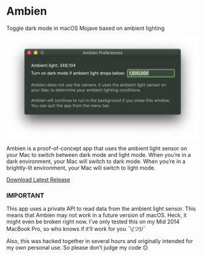 # Ambien
Toggle dark mode in macOS Mojave based on ambient lighting

![Screenshot of Ambien](https://raw.githubusercontent.com/neilsardesai/Ambien/master/Screenshot.png)

Ambien is a proof-of-concept app that uses the ambient light sensor on your Mac to switch between dark mode and light mode. When you’re in a dark environment, your Mac will switch to dark mode. When you’re in a brightly-lit environment, your Mac will switch to light mode.

[Download Latest Release](https://github.com/neilsardesai/Ambien/releases/download/0.1/Ambien.app.zip)

### IMPORTANT
This app uses a private API to read data from the ambient light sensor. This means that Ambien may not work in a future version of macOS. Heck, it might even be broken right now. I’ve only tested this on my Mid 2014 MacBook Pro, so who knows if it’ll work for you ¯\\_(ツ)_/¯

Also, this was hacked together in several hours and originally intended for my own personal use. So please don’t judge my code 😔